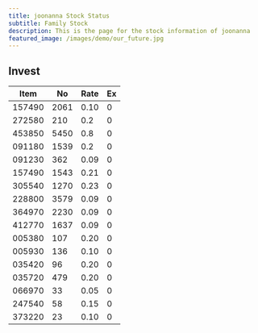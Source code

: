 ```yaml
---
title: joonanna Stock Status
subtitle: Family Stock 
description: This is the page for the stock information of joonanna
featured_image: /images/demo/our_future.jpg
---
```


## Invest

|  Item  | No | Rate | Ex   |
|--------|----|------|------|
| 157490 |2061| 0.10 |    0 | 
| 272580 | 210| 0.2  |    0 |
| 453850 |5450| 0.8  |    0 |
| 091180 |1539| 0.2  |    0 |
| 091230 | 362| 0.09 |    0 | 
| 157490 |1543| 0.21 |    0 | 
| 305540 |1270| 0.23 |    0 | 
| 228800 |3579| 0.09 |    0 |  
| 364970 |2230| 0.09 |    0 |  
| 412770 |1637| 0.09 |    0 | 
| 005380 | 107| 0.20 |    0 | 
| 005930 | 136| 0.10 |    0 | 
| 035420 |  96| 0.20 |    0 | 
| 035720 | 479| 0.20 |    0 | 
| 066970 |  33| 0.05 |    0 | 
| 247540 |  58| 0.15 |    0 | 
| 373220 |  23| 0.10 |    0 | 
